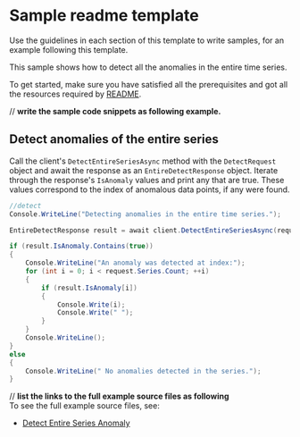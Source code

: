 # Sample readme template

Use the guidelines in each section of this template to write samples, for an example following this template.

This sample shows how to detect all the anomalies in the entire time series.

To get started, make sure you have satisfied all the prerequisites and got all the resources required by [README][README].

// **write the sample code snippets as following example.**

## Detect anomalies of the entire series
Call the client's `DetectEntireSeriesAsync` method with the `DetectRequest` object and await the response as an `EntireDetectResponse` object. Iterate through the response's `IsAnomaly` values and print any that are true. These values correspond to the index of anomalous data points, if any were found.

```C# Snippet:DetectEntireSeriesAnomaly
//detect
Console.WriteLine("Detecting anomalies in the entire time series.");

EntireDetectResponse result = await client.DetectEntireSeriesAsync(request).ConfigureAwait(false);

if (result.IsAnomaly.Contains(true))
{
    Console.WriteLine("An anomaly was detected at index:");
    for (int i = 0; i < request.Series.Count; ++i)
    {
        if (result.IsAnomaly[i])
        {
            Console.Write(i);
            Console.Write(" ");
        }
    }
    Console.WriteLine();
}
else
{
    Console.WriteLine(" No anomalies detected in the series.");
}
```

// **list the links to the full example source files as following**\
To see the full example source files, see:

* [Detect Entire Series Anomaly](https://github.com/Azure/azure-sdk-for-net/blob/main/sdk/anomalydetector/Azure.AI.AnomalyDetector/tests/samples/Sample1_DetectEntireSeriesAnomaly.cs)

[README]: https://github.com/Azure/azure-sdk-for-net/blob/main/sdk/anomalydetector/Azure.AI.AnomalyDetector/README.md
[SampleData]: https://github.com/Azure/azure-sdk-for-net/tree/main/sdk/anomalydetector/Azure.AI.AnomalyDetector/tests/samples/data/request-data.csv